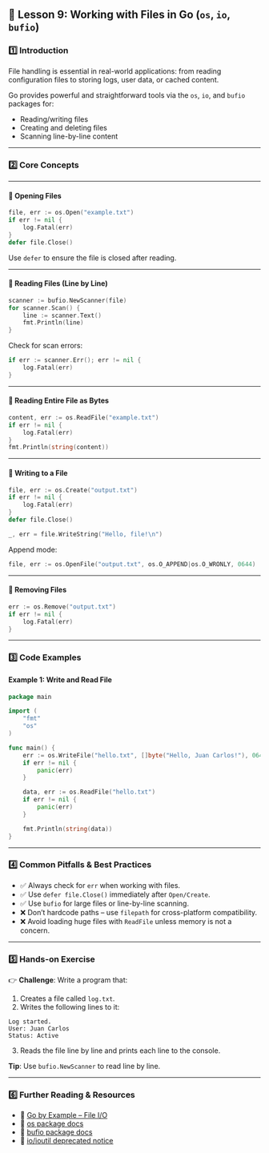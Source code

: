 ## **📌 Lesson 9: Working with Files in Go (`os`, `io`, `bufio`)**

### **1️⃣ Introduction**
File handling is essential in real-world applications: from reading configuration files to storing logs, user data, or cached content.

Go provides powerful and straightforward tools via the `os`, `io`, and `bufio` packages for:
- Reading/writing files
- Creating and deleting files
- Scanning line-by-line content

---

### **2️⃣ Core Concepts**

---

#### 🔹 Opening Files
```go
file, err := os.Open("example.txt")
if err != nil {
    log.Fatal(err)
}
defer file.Close()
```

Use `defer` to ensure the file is closed after reading.

---

#### 🔹 Reading Files (Line by Line)
```go
scanner := bufio.NewScanner(file)
for scanner.Scan() {
    line := scanner.Text()
    fmt.Println(line)
}
```

Check for scan errors:
```go
if err := scanner.Err(); err != nil {
    log.Fatal(err)
}
```

---

#### 🔹 Reading Entire File as Bytes
```go
content, err := os.ReadFile("example.txt")
if err != nil {
    log.Fatal(err)
}
fmt.Println(string(content))
```

---

#### 🔹 Writing to a File
```go
file, err := os.Create("output.txt")
if err != nil {
    log.Fatal(err)
}
defer file.Close()

_, err = file.WriteString("Hello, file!\n")
```

Append mode:
```go
file, err := os.OpenFile("output.txt", os.O_APPEND|os.O_WRONLY, 0644)
```

---

#### 🔹 Removing Files
```go
err := os.Remove("output.txt")
if err != nil {
    log.Fatal(err)
}
```

---

### **3️⃣ Code Examples**

#### Example 1: Write and Read File
```go
package main

import (
    "fmt"
    "os"
)

func main() {
    err := os.WriteFile("hello.txt", []byte("Hello, Juan Carlos!"), 0644)
    if err != nil {
        panic(err)
    }

    data, err := os.ReadFile("hello.txt")
    if err != nil {
        panic(err)
    }

    fmt.Println(string(data))
}
```

---

### **4️⃣ Common Pitfalls & Best Practices**

- ✅ Always check for `err` when working with files.
- ✅ Use `defer file.Close()` immediately after `Open/Create`.
- ✅ Use `bufio` for large files or line-by-line scanning.
- ❌ Don’t hardcode paths – use `filepath` for cross-platform compatibility.
- ❌ Avoid loading huge files with `ReadFile` unless memory is not a concern.

---

### **5️⃣ Hands-on Exercise**

👉 **Challenge**: Write a program that:
1. Creates a file called `log.txt`.
2. Writes the following lines to it:
```
Log started.
User: Juan Carlos
Status: Active
```
3. Reads the file line by line and prints each line to the console.

**Tip**: Use `bufio.NewScanner` to read line by line.

---

### **6️⃣ Further Reading & Resources**

- 📖 [Go by Example – File I/O](https://gobyexample.com/reading-files)
- 📖 [os package docs](https://pkg.go.dev/os)
- 📖 [bufio package docs](https://pkg.go.dev/bufio)
- 📖 [io/ioutil deprecated notice](https://pkg.go.dev/io/ioutil)
